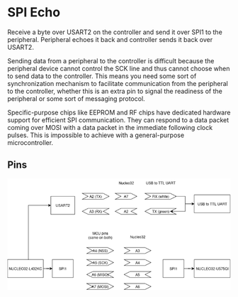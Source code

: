 # SPI Echo
Receive a byte over USART2 on the controller and send it over SPI1 to the peripheral. Peripheral echoes it back and controller sends it back over USART2.

Sending data from a peripheral to the controller is difficult because the peripheral device cannot control the SCK line and thus cannot choose when to send data to the controller. This means you need some sort of synchronization mechanism to facilitate communication from the peripheral to the controller, whether this is an extra pin to signal the readiness of the peripheral or some sort of messaging protocol.

Specific-purpose chips like EEPROM and RF chips have dedicated hardware support for efficient SPI communication. They can respond to a data packet coming over MOSI with a data packet in the immediate following clock pulses. This is impossible to achieve with a general-purpose microcontroller.

## Pins
![](pins.png)
